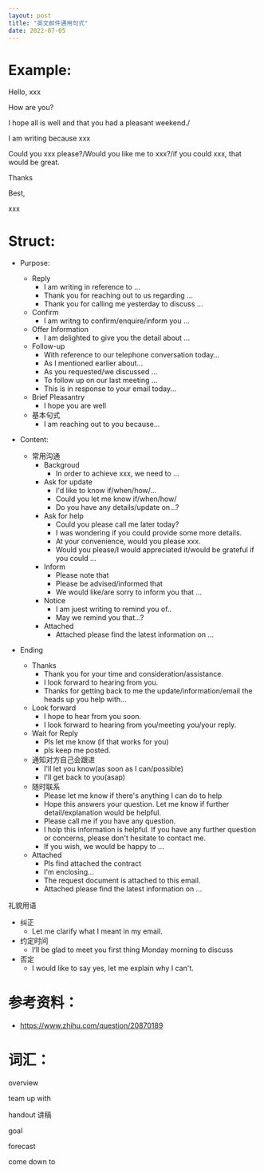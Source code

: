 ```yaml
---
layout: post
title: "英文邮件通用句式"
date: 2022-07-05
---
```


# Example:

Hello, xxx

How are you?

I hope all is well and that you had a pleasant weekend./

I am writing because xxx

Could you xxx please?/Would you like me to xxx?/if you could xxx, that would be great.

Thanks

Best,

xxx


# Struct:

- Purpose:
    - Reply
        - I am writing in reference to ...
        - Thank you for reaching out to us regarding ...
        - Thank you for calling me yesterday to discuss ...
    - Confirm
        - I am writng to confirm/enquire/inform you ...
    - Offer Information
        - I am delighted to give you the detail about ...
    - Follow-up
        - With reference to our telephone conversation today...
        - As I mentioned earlier about...
        - As you requested/we discussed ...
        - To follow up on our last meeting ...
        - This is in response to your email today...
    - Brief Pleasantry
        - I hope you are well
    - 基本句式
        - I am reaching out to you because...
    
        
- Content:
    - 常用沟通
        - Backgroud
            - In order to achieve xxx, we need to ...
        - Ask for update
            - I'd like to know if/when/how/...
            - Could you let me know if/when/how/
            - Do you have any details/update on...?
        - Ask for help
            - Could you please call me later today?
            - I was wondering if you could provide some more details.
            - At your convenience, would you please xxx.
            - Would you please/I would appreciated it/would be grateful if you could ...
        - Inform
            - Please note that
            - Please be advised/informed that
            - We would like/are sorry to inform you that ...
        - Notice
            - I am juest writing to remind you of..
            - May we remind you that...?
        - Attached
            - Attached please find the latest information on ...
       
- Ending
    - Thanks
        - Thank you for your time and consideration/assistance.
        - I look forward to hearing from you.
        - Thanks for 
            getting back to me
            the update/information/email
            the heads up
            you help with...
    - Look forward
        - I hope to hear from you soon.
        - I look forward to hearing from you/meeting you/your reply.
    - Wait for Reply
        - Pls let me know (if that works for you)
        - pls keep me posted.
    - 通知对方自己会跟进
        - I'll let you know(as soon as I can/possible)
        - I'll get back to you(asap)
    - 随时联系
        - Please let me know if there's anything I can do to help
        - Hope this answers your question. Let me know if further detail/explanation would be helpful.
        - Please call me if you have any question.
        - I holp this information is helpful. If you have any further question or concerns, please don't hesitate to contact me. 
        - If you wish, we would be happy to ...
    - Attached
        - Pls find attached the contract
        - I'm enclosing...
        - The request document is attached to this email.
        - Attached please find the latest information on ...

礼貌用语
- 纠正
    - Let me clarify what I meant in my email.
- 约定时间
    - I‘ll be glad to meet you first thing Monday morning to discuss
- 否定
    - I would like to say yes, let me explain why I can't.


# 参考资料：

- https://www.zhihu.com/question/20870189



# 词汇：

overview

team up with

handout 讲稿

goal

forecast

come down to 